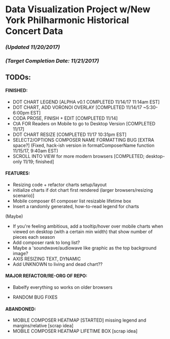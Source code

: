# Data Visualization Project w/New York Philharmonic Historical Concert Data


### _(Updated 11/20/2017)_
### _(Target Completion Date: 11/21/2017)_

## TODOs: 

#### FINISHED: 
* DOT CHART LEGEND [ALPHA v0.1 COMPLETED 11/14/17 11:14am EST]
* DOT CHART, ADD VORONOI OVERLAY [COMPLETED 11/14/17 ~5:30-6:00pm EST]
* CODA PROSE, FINISH + EDIT [COMPLETED 11/14]
* CtA FOR Readers on Mobile to go to Desktop Version [COMPLETED 11/17]
* DOT CHART RESIZE [COMPLETED 11/17 10:31pm EST]
* SELECT2/OPTIONS COMPOSER NAME FORMATTING BUG [EXTRA space?] (Fixed, hack-ish version in formatComposerName function 11/15/17, 9:40am EST)
* SCROLL INTO VIEW for more modern browsers [COMPLETED; desktop-only 11/19; finished]

#### FEATURES: 
* Resizing code + refactor charts setup/layout 
* initialize charts if dot chart first rendered (larger browsers/resizing scenario)]
* Mobile composer 61 composer list resizable lifetime box
* Insert a randomly generated, how-to-read legend for charts

(Maybe)
* If you're feeling ambitious, add a tooltip/hover over mobile charts when viewed on desktop (with a certain min width) that show number of pieces each season
* Add composer rank to long list? 
* Maybe a 'soundwave/audiowave like graphic as the top background image?
* AXIS RESIZING TEXT, DYNAMIC
* Add UNKNOWN to living and dead chart??

#### MAJOR REFACTOR/RE-ORG OF REPO:
* Babelfy everything so works on older browsers

* RANDOM BUG FIXES


#### ABANDONED: 
* MOBILE COMPOSER HEATMAP [STARTED] missing legend and margins/relative [scrap idea]
* MOBILE COMPOSER HEATMAP LIFETIME BOX [scrap idea]






